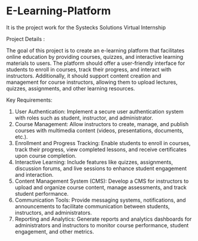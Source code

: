 # E-Learning-Platform
It is the project work for the Systecks Solutions Virtual Internship


Project Details : 

 The goal of this project is to create an e-learning platform that facilitates online education by providing courses, quizzes, and interactive learning materials to users. The platform
 should offer a user-friendly interface for students to enroll in courses, track their progress,
 and interact with instructors. Additionally, it should support content creation and
 management for course instructors, allowing them to upload lectures, quizzes,
 assignments, and other learning resources.
 
Key Requirements:

1. User Authentication: Implement a secure user authentication system with roles such as student, instructor,      and administrator.
2. Course Management: Allow instructors to create, manage, and publish courses with multimedia content (videos,    presentations, documents, etc.).
3. Enrollment and Progress Tracking: Enable students to enroll in courses, track their progress, view completed    lessons, and receive certificates upon course completion.
4. Interactive Learning: Include features like quizzes, assignments, discussion forums, and live sessions to 
   enhance student engagement and interaction.
5. Content Management System (CMS): Develop a CMS for instructors to upload and organize course content, manage    assessments, and track student performance.
6. Communication Tools: Provide messaging systems, notifications, and announcements to facilitate communication    between students, instructors, and administrators.
7. Reporting and Analytics: Generate reports and analytics dashboards for administrators and instructors to        monitor course performance, student engagement, and other metrics.
 




